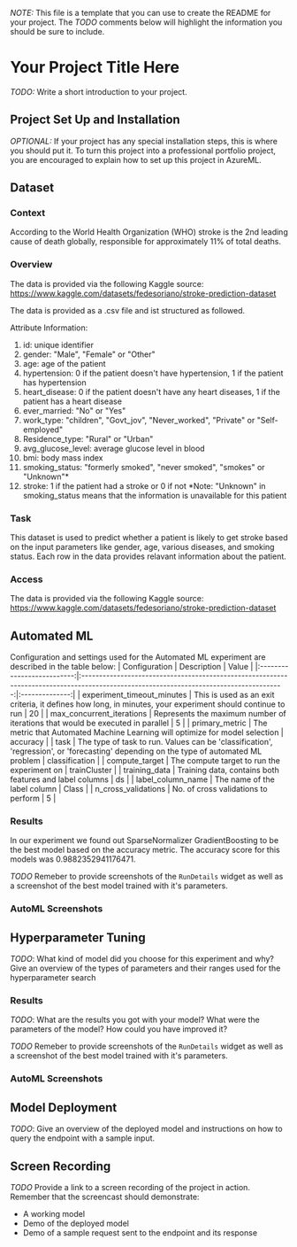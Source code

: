 *NOTE:* This file is a template that you can use to create the README for your project. The *TODO* comments below will highlight the information you should be sure to include.

# Your Project Title Here

*TODO:* Write a short introduction to your project.

## Project Set Up and Installation
*OPTIONAL:* If your project has any special installation steps, this is where you should put it. To turn this project into a professional portfolio project, you are encouraged to explain how to set up this project in AzureML.

## Dataset
### Context

According to the World Health Organization (WHO) stroke is the 2nd leading cause of death globally, responsible for approximately 11% of total deaths.

### Overview
The data is provided via the following Kaggle source: https://www.kaggle.com/datasets/fedesoriano/stroke-prediction-dataset

The data is provided as a .csv file and ist structured as followed.

Attribute Information:
1) id: unique identifier
2) gender: "Male", "Female" or "Other"
3) age: age of the patient
4) hypertension: 0 if the patient doesn't have hypertension, 1 if the patient has hypertension
5) heart_disease: 0 if the patient doesn't have any heart diseases, 1 if the patient has a heart disease
6) ever_married: "No" or "Yes"
7) work_type: "children", "Govt_jov", "Never_worked", "Private" or "Self-employed"
8) Residence_type: "Rural" or "Urban"
9) avg_glucose_level: average glucose level in blood
10) bmi: body mass index
11) smoking_status: "formerly smoked", "never smoked", "smokes" or "Unknown"*
12) stroke: 1 if the patient had a stroke or 0 if not
*Note: "Unknown" in smoking_status means that the information is unavailable for this patient

### Task
This dataset is used to predict whether a patient is likely to get stroke based on the input parameters like gender, age, various diseases, and smoking status. Each row in the data provides relavant information about the patient.

### Access
The data is provided via the following Kaggle source: https://www.kaggle.com/datasets/fedesoriano/stroke-prediction-dataset

## Automated ML
Configuration and settings used for the Automated ML experiment are described in the table below:
|        Configuration       |                                                               Description                                                               |      Value     |
|:--------------------------:|:---------------------------------------------------------------------------------------------------------------------------------------:|:--------------:|
| experiment_timeout_minutes | This is used as an exit criteria, it defines how long, in minutes, your experiment should continue to run                               | 20             |
| max_concurrent_iterations  | Represents the maximum number of iterations that would be executed in parallel                                                          | 5              |
| primary_metric             | The metric that Automated Machine Learning will optimize for model selection                                                            | accuracy       |
| task                       | The type of task to run. Values can be 'classification',  'regression', or 'forecasting' depending on the type of automated ML  problem | classification |
| compute_target             | The compute target to run the experiment on                                                                                             | trainCluster   |
| training_data              | Training data, contains both features and label columns                                                                                 | ds             |
| label_column_name          | The name of the label column                                                                                                            | Class          |
| n_cross_validations        | No. of cross validations to perform                                                                                                     | 5              |

### Results
In our experiment we found out SparseNormalizer GradientBoosting to be the best model based on the accuracy metric. The accuracy score for this models was 0.9882352941176471.

*TODO* Remeber to provide screenshots of the `RunDetails` widget as well as a screenshot of the best model trained with it's parameters.

### AutoML Screenshots


## Hyperparameter Tuning
*TODO*: What kind of model did you choose for this experiment and why? Give an overview of the types of parameters and their ranges used for the hyperparameter search


### Results
*TODO*: What are the results you got with your model? What were the parameters of the model? How could you have improved it?

*TODO* Remeber to provide screenshots of the `RunDetails` widget as well as a screenshot of the best model trained with it's parameters.

### AutoML Screenshots


## Model Deployment
*TODO*: Give an overview of the deployed model and instructions on how to query the endpoint with a sample input.

## Screen Recording
*TODO* Provide a link to a screen recording of the project in action. Remember that the screencast should demonstrate:
- A working model
- Demo of the deployed  model
- Demo of a sample request sent to the endpoint and its response

